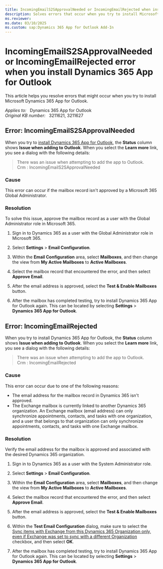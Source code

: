 ```yaml
---
title: IncomingEmailS2SApprovalNeeded or IncomingEmailRejected when installing Dynamics 365 App for Outlook
description: Solves errors that occur when you try to install Microsoft Dynamics 365 App for Outlook.
ms.reviewer: 
ms.date: 03/10/2025
ms.custom: sap:Dynamics 365 App for Outlook Add-In
---
```

# IncomingEmailS2SApprovalNeeded or IncomingEmailRejected error when you install Dynamics 365 App for Outlook

This article helps you resolve errors that might occur when you try to install Microsoft Dynamics 365 App for Outlook.

_Applies to:_ &nbsp; Dynamics 365 App for Outlook  
_Original KB number:_ &nbsp; 3211621, 3211627  

## Error: IncomingEmailS2SApprovalNeeded

When you try to [install Dynamics 365 App for Outlook](/dynamics365/outlook-app/deploy-dynamics-365-app-for-outlook), the **Status** column shows **Issue when adding to Outlook**. When you select the **Learn more** link, you see a dialog with the following details:

> There was an issue when attempting to add the app to Outlook.  
> Crm : IncomingEmailS2SApprovalNeeded

### Cause

This error can occur if the mailbox record isn't approved by a Microsoft 365 Global Administrator.

### Resolution

To solve this issue, approve the mailbox record as a user with the Global Administrator role in Microsoft 365.

1. Sign in to Dynamics 365 as a user with the Global Administrator role in Microsoft 365.
2. Select **Settings** > **Email Configuration**.

3. Within the **Email Configuration** area, select **Mailboxes**, and then change the view from **My Active Mailboxes** to **Active Mailboxes**.

4. Select the mailbox record that encountered the error, and then select **Approve Email**.
5. After the email address is approved, select the **Test & Enable Mailboxes** button.

6. After the mailbox has completed testing, try to install Dynamics 365 App for Outlook again. This can be located by selecting **Settings** > **Dynamics 365 App for Outlook**.

## Error: IncomingEmailRejected

When you try to install Dynamics 365 App for Outlook, the **Status** column shows **Issue when adding to Outlook**. When you select the **Learn more** link, you see a dialog with the following details:

> There was an issue when attempting to add the app to Outlook.  
> Crm : IncomingEmailRejected

### Cause

This error can occur due to one of the following reasons:

- The email address for the mailbox record in Dynamics 365 isn't approved.
- The Exchange mailbox is currently linked to another Dynamics 365 organization. An Exchange mailbox (email address) can only synchronize appointments, contacts, and tasks with one organization, and a user that belongs to that organization can only synchronize appointments, contacts, and tasks with one Exchange mailbox.

### Resolution

Verify the email address for the mailbox is approved and associated with the desired Dynamics 365 organization.

1. Sign in to Dynamics 365 as a user with the System Administrator role.
2. Select **Settings** > **Email Configuration**.

3. Within the **Email Configuration** area, select **Mailboxes**, and then change the view from **My Active Mailboxes** to **Active Mailboxes**.
4. Select the mailbox record that encountered the error, and then select **Approve Email**.
5. After the email address is approved, select the **Test & Enable Mailboxes** button.

6. Within the **Test Email Configuration** dialog, make sure to select the [Sync items with Exchange from this Dynamics 365 Organization only, even if Exchange was set to sync with a different Organization](/dynamics365/customerengagement/on-premises/admin/when-would-want-use-check-box) checkbox, and then select **OK**.

7. After the mailbox has completed testing, try to install Dynamics 365 App for Outlook again. This can be located by selecting **Settings** > **Dynamics 365 App for Outlook**.
